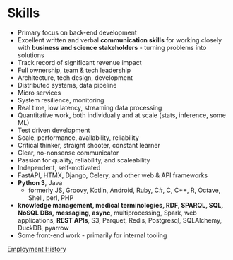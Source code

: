 # Skills

* Primary focus on back-end development
* Excellent written and verbal **communication skills** for working closely with **business and science stakeholders** - turning problems into solutions
* Track record of significant revenue impact 
* Full ownership, team & tech leadership
* Architecture, tech design, development
* Distributed systems, data pipeline
* Micro services
* System resilience, monitoring
* Real time, low latency, streaming data processing
* Quantitative work, both individually and at scale (stats, inference, some ML)
* Test driven development
* Scale, performance, availability, reliability
* Critical thinker, straight shooter, constant learner
* Clear, no-nonsense communicator
* Passion for quality, reliability, and scaleability
* Independent, self-motivated
* FastAPI, HTMX, Django, Celery, and other web & API frameworks
* **Python 3**, Java 
  * formerly JS, Groovy, Kotlin, Android, Ruby, C#, C, C++, R, Octave, Shell, perl, PHP
* **knowledge management, medical terminologies, RDF, SPARQL, SQL, NoSQL DBs, messaging, async**, multiprocessing, Spark, web applications, **REST APIs**, S3, Parquet, Redis, Postgresql, SQLAlchemy, DuckDB, pyarrow
* Some front-end work - primarily for internal tooling

[Employment History](employment-history.md)
